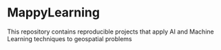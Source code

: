 # MappyLearning
This repository contains reproducible projects that apply AI and Machine Learning techniques to geospatial problems

